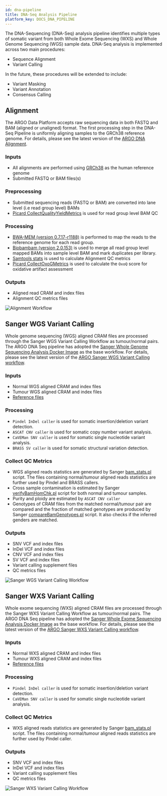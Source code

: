 ```yaml
---
id: dna-pipeline
title: DNA-Seq Analysis Pipeline
platform_key: DOCS_DNA_PIPELINE
---
```


The DNA-Sequencing (DNA-Seq) analysis pipeline identifies multiple types of somatic variant from both Whole Exome Sequencing (WXS) and Whole Genome Sequencing (WGS) sample data. DNA-Seq analysis is implemented across two main procedures:

- Sequence Alignment
- Variant Calling

In the future, these procedures will be extended to include:

- Variant Masking
- Variant Annotation
- Consensus Calling

## Alignment

The ARGO Data Platform accepts raw sequencing data in both FASTQ and BAM (aligned or unaligned) format. The first processing step in the DNA-Seq Pipeline is uniformly aligning samples to the GRCh38 reference genome. For details, please see the latest version of the [ARGO DNA Alignment](https://github.com/icgc-argo/dna-seq-processing-wfs/releases).

### Inputs

- All alignments are performed using [GRCh38](http://ftp.1000genomes.ebi.ac.uk/vol1/ftp/technical/reference/GRCh38_reference_genome) as the human reference genome
- Submitted FASTQ or BAM files(s)

### Preprocessing

- Submitted sequencing reads (FASTQ or BAM) are converted into lane level (i.e read group level) BAMs
- [Picard CollectQualityYieldMetrics](https://gatk.broadinstitute.org/hc/en-us/articles/360042475912-CollectQualityYieldMetrics-Picard-) is used for read group level BAM QC

### Processing

- [BWA-MEM (version 0.7.17-r1188)](https://github.com/lh3/bwa/archive/v0.7.17.tar.gz) is performed to map the reads to the reference genome for each read group.
- [Biobambam (version 2.0.153)](https://gitlab.com/german.tischler/biobambam2/-/archive/2.0.153-release-20200124123734/biobambam2-2.0.153-release-20200124123734.tar.gz) is used to merge all read group level mapped BAMs into sample level BAM and mark duplicates per library.
- [Samtools stats](http://www.htslib.org/doc/samtools-stats.html) is used to calculate Alignment QC metrics
- [Picard CollectOxoGMetrics](https://gatk.broadinstitute.org/hc/en-us/articles/360040098852-CollectOxoGMetrics-Picard-) is used to calculate the `OxoQ` score for oxidative artifact assessment

### Outputs

- Aligned read CRAM and index files
- Alignment QC metrics files

![Alignment Workflow](/assets/analysis-workflows/ARGO-Alignment.png)

## Sanger WGS Variant Calling

Whole genome sequencing (WGS) aligned CRAM files are processed through the Sanger WGS Variant Calling Workflow as tumour/normal pairs. The ARGO DNA Seq pipeline has adopted the [Sanger Whole Genome Sequencing Analysis Docker Image](quay.io/wtsicgp/dockstore-cgpwgs:2.1.0) as the base workflow. For details, please see the latest version of the [ARGO Sanger WGS Variant Calling workflow](https://github.com/icgc-argo/sanger-wgs-variant-calling/releases).

### Inputs

- Normal WGS aligned CRAM and index files
- Tumour WGS aligned CRAM and index files
- [Reference files](ftp://ftp.sanger.ac.uk/pub/cancer/dockstore/human/GRCh38_hla_decoy_ebv)

### Processing

- `Pindel InDel caller` is used for somatic insertion/deletion variant detection.
- `ASCAT CNV caller` is used for somatic copy number variant analysis.
- `CaVEMan SNV caller` is used for somatic single nucleotide variant analysis.
- `BRASS SV caller` is used for somatic structural variation detection.

### Collect QC Metrics

- WGS aligned reads statistics are generated by Sanger [bam_stats.pl](https://github.com/ICGC-TCGA-PanCancer/PCAP-core/blob/master/bin/bam_stats.pl) script. The files containing normal/tumour aligned reads statistics are further used by Pindel and BRASS callers.
- Cross sample contamination is estimated by Sanger [verifyBamHomChk.pl](https://github.com/cancerit/cgpNgsQc/blob/develop/bin/verifyBamHomChk.pl) script for both normal and tumour samples.
- Purity and ploidy are estimated by `ASCAT CNV caller`
- Genotypes of CRAM files from the matched normal/tumour pair are compared and the fraction of matched genotypes are produced by Sanger [compareBamGenotypes.pl](https://github.com/cancerit/cgpNgsQc/blob/develop/bin/compareBamGenotypes.pl) script. It also checks if the inferred genders are matched.

### Outputs

- SNV VCF and index files
- InDel VCF and index files
- CNV VCF and index files
- SV VCF and index files
- Variant calling supplement files
- QC metrics files

![Sanger WGS Variant Calling Workflow](/assets/analysis-workflows/ARGO-WGS-variant-calling.png)

## Sanger WXS Variant Calling

Whole exome sequencing (WXS) aligned CRAM files are processed through the Sanger WXS Variant Calling Workflow as tumour/normal pairs. The ARGO DNA Seq pipeline has adopted the [Sanger Whole Exome Sequencing Analysis Docker Image](quay.io/wtsicgp/dockstore-cgpwxs:3.1.6) as the base workflow. For details, please see the latest version of the [ARGO Sanger WXS Variant Calling workflow](https://github.com/icgc-argo/sanger-wxs-variant-calling/releases).

### Inputs

- Normal WXS aligned CRAM and index files
- Tumour WXS aligned CRAM and index files
- [Reference files](ftp://ftp.sanger.ac.uk/pub/cancer/dockstore/human/GRCh38_hla_decoy_ebv)

### Processing

- `Pindel InDel caller` is used for somatic insertion/deletion variant detection.
- `CaVEMan SNV caller` is used for somatic single nucleotide variant analysis.

### Collect QC Metrics

- WXS aligned reads statistics are generated by Sanger [bam_stats.pl](https://github.com/ICGC-TCGA-PanCancer/PCAP-core/blob/master/bin/bam_stats.pl) script. The files containing normal/tumour aligned reads statistics are further used by Pindel caller.

### Outputs

- SNV VCF and index files
- InDel VCF and index files
- Variant calling supplement files
- QC metrics files

![Sanger WXS Variant Calling Workflow](/assets/analysis-workflows/ARGO-WXS-variant-calling.png)
